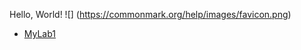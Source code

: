 Hello, World!
![]
(https://commonmark.org/help/images/favicon.png)
* [MyLab1](https://igiotto12.github.io/cse15l-lab-reports/lab1.html)
